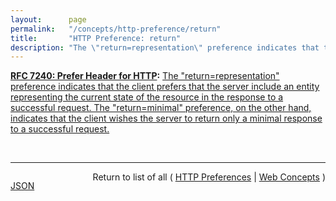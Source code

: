```yaml
---
layout:      page
permalink:   "/concepts/http-preference/return"
title:       "HTTP Preference: return"
description: "The \"return=representation\" preference indicates that the client prefers that the server include an entity representing the current state of the resource in the response to a successful request. The \"return=minimal\" preference, on the other hand, indicates that the client wishes the server to return only a minimal response to a successful request."
---
```


**[RFC 7240: Prefer Header for HTTP](/specs/IETF/RFC/7240 "This specification defines an HTTP header field that can be used by a client to request that certain behaviors be employed by a server while processing a request."):** [The "return=representation" preference indicates that the client prefers that the server include an entity representing the current state of the resource in the response to a successful request. The "return=minimal" preference, on the other hand, indicates that the client wishes the server to return only a minimal response to a successful request.](http://tools.ietf.org/html/rfc7240#section-4.2 "Read documentation for HTTP Preference &#34;return&#34;")

<br/>
<hr/>

<p style="float : left"><a href="./return.json" title="JSON representing this particular Web Concept value">JSON</a></p>
<p style="text-align: right">Return to list of all ( <a href="../http-preferences">HTTP Preferences</a> | <a href="../">Web Concepts</a> )</p>
